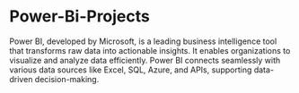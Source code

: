 # Power-Bi-Projects
Power BI, developed by Microsoft, is a leading business intelligence tool that transforms raw data into actionable insights. It enables organizations to visualize and analyze data efficiently. Power BI connects seamlessly with various data sources like Excel, SQL, Azure, and APIs, supporting data-driven decision-making.
